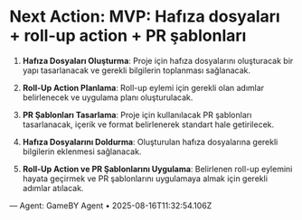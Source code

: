 # Next Action: MVP: Hafıza dosyaları + roll-up action + PR şablonları

1. **Hafıza Dosyaları Oluşturma**: Proje için hafıza dosyalarını oluşturacak bir yapı tasarlanacak ve gerekli bilgilerin toplanması sağlanacak.

2. **Roll-Up Action Planlama**: Roll-up eylemi için gerekli olan adımlar belirlenecek ve uygulama planı oluşturulacak.

3. **PR Şablonları Tasarlama**: Proje için kullanılacak PR şablonları tasarlanacak, içerik ve format belirlenerek standart hale getirilecek.

4. **Hafıza Dosyalarını Doldurma**: Oluşturulan hafıza dosyalarına gerekli bilgilerin eklenmesi sağlanacak.

5. **Roll-Up Action ve PR Şablonlarını Uygulama**: Belirlenen roll-up eylemini hayata geçirmek ve PR şablonlarını uygulamaya almak için gerekli adımlar atılacak.

— Agent: GameBY Agent • 2025-08-16T11:32:54.106Z
